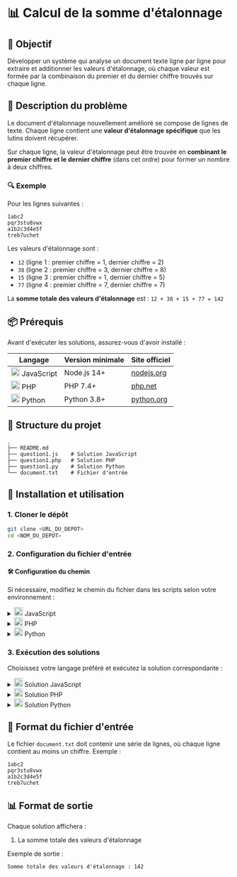 # 📊 Calcul de la somme d'étalonnage

## 🎯 Objectif
Développer un système qui analyse un document texte ligne par ligne pour extraire et additionner les valeurs d'étalonnage, où chaque valeur est formée par la combinaison du premier et du dernier chiffre trouvés sur chaque ligne.

## 📝 Description du problème
Le document d'étalonnage nouvellement amélioré se compose de lignes de texte. Chaque ligne contient une **valeur d'étalonnage spécifique** que les lutins doivent récupérer.

Sur chaque ligne, la valeur d'étalonnage peut être trouvée en **combinant le premier chiffre et le dernier chiffre** (dans cet ordre) pour former un nombre à deux chiffres.

### 🔍 Exemple
Pour les lignes suivantes :
```
1abc2
pqr3stu8vwx
a1b2c3d4e5f
treb7uchet
```

Les valeurs d'étalonnage sont :
- `12` (ligne 1 : premier chiffre = 1, dernier chiffre = 2)
- `38` (ligne 2 : premier chiffre = 3, dernier chiffre = 8)
- `15` (ligne 3 : premier chiffre = 1, dernier chiffre = 5)
- `77` (ligne 4 : premier chiffre = 7, dernier chiffre = 7)

La **somme totale des valeurs d'étalonnage** est : `12 + 38 + 15 + 77 = 142`

## 📦 Prérequis

Avant d'exécuter les solutions, assurez-vous d'avoir installé :

<div align="center">

| Langage | Version minimale | Site officiel |
|---------|-----------------|---------------|
| <img src="https://cdn.jsdelivr.net/gh/devicons/devicon/icons/javascript/javascript-original.svg" width="20" height="20"/> JavaScript | Node.js 14+ | [nodejs.org](https://nodejs.org/) |
| <img src="https://cdn.jsdelivr.net/gh/devicons/devicon/icons/php/php-original.svg" width="20" height="20"/> PHP | PHP 7.4+ | [php.net](https://www.php.net/) |
| <img src="https://cdn.jsdelivr.net/gh/devicons/devicon/icons/python/python-original.svg" width="20" height="20"/> Python | Python 3.8+ | [python.org](https://www.python.org/) |

</div>

## 📂 Structure du projet
```
.
├── README.md
├── question1.js    # Solution JavaScript
├── question1.php   # Solution PHP
├── question1.py    # Solution Python
└── document.txt    # Fichier d'entrée
```

## 🚀 Installation et utilisation

### 1. Cloner le dépôt
```bash
git clone <URL_DU_DEPOT>
cd <NOM_DU_DEPOT>
```

### 2. Configuration du fichier d'entrée

#### 🛠️ Configuration du chemin
Si nécessaire, modifiez le chemin du fichier dans les scripts selon votre environnement :

<details>
<summary><img src="https://cdn.jsdelivr.net/gh/devicons/devicon/icons/javascript/javascript-original.svg" width="20" height="20"/> JavaScript</summary>

```javascript
const filePath = './document.txt';
```
</details>

<details>
<summary><img src="https://cdn.jsdelivr.net/gh/devicons/devicon/icons/php/php-original.svg" width="20" height="20"/> PHP</summary>

```php
$filePath = './document.txt';
```
</details>

<details>
<summary><img src="https://cdn.jsdelivr.net/gh/devicons/devicon/icons/python/python-original.svg" width="20" height="20"/> Python</summary>

```python
file_path = './document.txt'
```
</details>

### 3. Exécution des solutions

Choisissez votre langage préféré et exécutez la solution correspondante :

<details>
<summary><img src="https://cdn.jsdelivr.net/gh/devicons/devicon/icons/javascript/javascript-original.svg" width="20" height="20"/> Solution JavaScript</summary>

```bash
node question1.js
```
</details>

<details>
<summary><img src="https://cdn.jsdelivr.net/gh/devicons/devicon/icons/php/php-original.svg" width="20" height="20"/> Solution PHP</summary>

```bash
php question1.php
```
</details>

<details>
<summary><img src="https://cdn.jsdelivr.net/gh/devicons/devicon/icons/python/python-original.svg" width="20" height="20"/> Solution Python</summary>

```bash
python question1.py
```
</details>

## 📝 Format du fichier d'entrée

Le fichier `document.txt` doit contenir une série de lignes, où chaque ligne contient au moins un chiffre. Exemple :
```
1abc2
pqr3stu8vwx
a1b2c3d4e5f
treb7uchet
```

## 📊 Format de sortie

Chaque solution affichera :
1. La somme totale des valeurs d'étalonnage

Exemple de sortie :
```
Somme totale des valeurs d'étalonnage : 142
```
